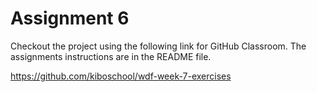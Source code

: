 <!--meta exposure: initial -->
<!--meta assessmentFormat: ProgrammingAssignment,GitHubClassroom -->
<!--meta submissionVia: GradeScope -->
<!--meta instructionType: specific -->
<!--meta submissionFormatFlexibility: no -->
<!--meta submissionTopicFlexibility: no -->
<!--meta rubricAvailable: no -->
<!--meta rubricShared: no -->
<!--meta groupWork: no -->
<!--meta automatedGrading: 100 -->
<!--meta studentInstructionsLink: https://github.com/kiboschool/wdf-week-7-exercises -->
<!--meta topics: js-intermediate -->

# Assignment 6

Checkout the project using the following link for GitHub Classroom.  The assignments instructions are in the README file.  

https://github.com/kiboschool/wdf-week-7-exercises